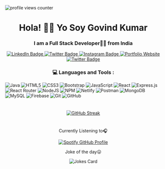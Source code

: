    
<img align="center" src="https://komarev.com/ghpvc/?username=g3vind&style=flat-square&color=blue" alt="profile views counter"/>
<h1 align="center" color="blue">
   Hola! 🙋‍♂️ Yo Soy Govind Kumar
</h1>
<h3 align="center">I am a Full Stack Developer👨‍💻 from India </h3>

<div id="badges" align="center">
  <a href="https://www.linkedin.com/in/g3vind/">
    <img src="https://img.shields.io/badge/LinkedIn-blue?style=for-the-badge&logo=linkedin&logoColor=white" alt="LinkedIn Badge"/>
  </a>
  <a href="https://twitter.com/g3vind">
    <img src="https://img.shields.io/badge/Twitter-blue?style=for-the-badge&logo=twitter&logoColor=white" alt="Twitter Badge"/>
  </a>
    <a href="https://www.instagram.com/govindxingh">
    <img src="https://img.shields.io/badge/Instagram-red?style=for-the-badge&logo=instagram&logoColor=white" alt="Instagram Badge"/>
  </a>
    <a href="https://govind-kumar.netlify.app/">
    <img src="https://img.shields.io/badge/Portfolio-blue?style=for-the-badge&logo=website&logoColor=white" alt="Portfolio Website"/>
  </a>
    <a href="mailto:g3vind@gmail.com">
    <img src="https://img.shields.io/badge/Gmail-red?style=for-the-badge&logo=gmail&logoColor=white" alt="Twitter Badge"/>
  </a>
</div>
<!-- <div id="header" align="center" height="110px" width="80px">
  <img src="https://media.giphy.com/media/CuuSHzuc0O166MRfjt/giphy.gif" width="500" height="350"/>
</div> -->
<h3 align="center">💻 Languages and Tools :</h3>


![Java](https://img.shields.io/badge/java-%23ED8B00.svg?style=for-the-badge&logo=java&logoColor=white)
![HTML5](https://img.shields.io/badge/html5-%23E34F26.svg?style=for-the-badge&logo=html5&logoColor=white)
![CSS3](https://img.shields.io/badge/css3-%231572B6.svg?style=for-the-badge&logo=css3&logoColor=white) 
![Bootstrap](https://img.shields.io/badge/bootstrap-%23563D7C.svg?style=for-the-badge&logo=bootstrap&logoColor=white)
![JavaScript](https://img.shields.io/badge/javascript-%23323330.svg?style=for-the-badge&logo=javascript&logoColor=%23F7DF1E)
![React](https://img.shields.io/badge/react-%2320232a.svg?style=for-the-badge&logo=react&logoColor=%2361DAFB)  ![Express.js](https://img.shields.io/badge/express.js-%23404d59.svg?style=for-the-badge&logo=express&logoColor=%2361DAFB)  ![React Router](https://img.shields.io/badge/React_Router-CA4245?style=for-the-badge&logo=react-router&logoColor=white)  ![NodeJS](https://img.shields.io/badge/node.js-6DA55F?style=for-the-badge&logo=node.js&logoColor=white)  ![NPM](https://img.shields.io/badge/NPM-%23000000.svg?style=for-the-badge&logo=npm&logoColor=white) ![Netlify](https://img.shields.io/badge/netlify-%23000000.svg?style=for-the-badge&logo=netlify&logoColor=#00C7B7) ![Postman](https://img.shields.io/badge/Postman-black?style=for-the-badge&logo=Postman&badgeColor=010101) ![MongoDB](https://img.shields.io/badge/MongoDB-%234ea94b.svg?style=for-the-badge&logo=mongodb&logoColor=white) ![MySQL](https://img.shields.io/badge/mysql-%2300f.svg?style=for-the-badge&logo=mysql&logoColor=white) ![Firebase](https://img.shields.io/badge/firebase-%23039BE5.svg?style=for-the-badge&logo=firebase) ![Git](https://img.shields.io/badge/git-%23039BE5.svg?style=for-the-badge&logo=git) ![GitHub](https://img.shields.io/badge/github-%23039BE5.svg?style=for-the-badge&logo=github)


<h1></h1>
<!-- <img align="left" height="180em" src="https://github-readme-stats.vercel.app/api/top-langs/?username=g3vind&layout=compact&theme=" alt="g3vind" /> -->
<!-- GitHub Streak Stats-->
<div align="center">
   <a href="https://git.io/streak-stats"><img src="https://streak-stats.demolab.com?user=g3vind&theme=highcontrast&hide_border=true&border_radius=6.6" alt="GitHub Streak" /></a>
</div>



<h1></h1>
<!-- HTML -->
<div align="center">
  <!-- Spotify -->
      <p>Currently Listening to🎧</p>
      <a href="https://spotify-github-profile.vercel.app/api/view?uid=31arpot7pba5g7e6kje5qgt5ogp4&redirect=true"> 
      <img src="https://spotify-github-profile.vercel.app/api/view?uid=31arpot7pba5g7e6kje5qgt5ogp4&cover_image=true&theme=default&show_offline=true&background_color=121212&interchange=false&bar_color=53b14f&bar_color_cover=true" alt="Spotify GitHub Profile"> 
</a> 
</div>


<!-- Jokes Card -->
 <div align="center">
    <p>Joke of the day😛</p>
     <img src="https://readme-jokes.vercel.app/api" alt="Jokes Card" />
 </div>
 <h1></h1>
  

